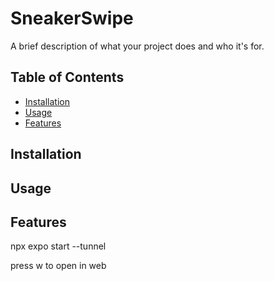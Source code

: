 # SneakerSwipe

A brief description of what your project does and who it's for.

## Table of Contents

- [Installation](#installation)
- [Usage](#usage)
- [Features](#features)

## Installation

## Usage

## Features 

npx expo start --tunnel

press w to open in web

